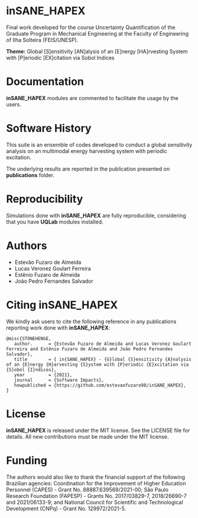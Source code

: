 # inSANE_HAPEX

Final work developed for the course Uncertainty Quantification of the Graduate Program in Mechanical Engineering at the Faculty of Engineering of Ilha Solteira (FEIS/UNESP).

**Theme:** Global [S]ensitivity [AN]alysis of an [E]nergy [HA]rvesting System with [P]eriodic [EX]citation via Sobol Indices

# Documentation
**inSANE_HAPEX** modules are commented to facilitate the usage by the users.

# Software History
This suite is an ensemble of codes developed to conduct a global sensitivity analysis on an multimodal energy harvesting system with periodic excitation.

The underlying results are reported in the publication presented on **publications** folder.

# Reproducibility
Simulations done with **inSANE_HAPEX** are fully reproducible, considering that you have **UQLab** modules installed.

# Authors
- Estevão Fuzaro de Almeida
- Lucas Veronez Goulart Ferreira
- Estênio Fuzaro de Almeida
- João Pedro Fernandes Salvador

# Citing inSANE_HAPEX
We kindly ask users to cite the following reference in any publications reporting work done with **inSANE_HAPEX**:

```
@misc{STONEHENGE,
   author.      = {Estevão Fuzaro de Almeida and Lucas Veronez Goulart Ferreira and Estênio Fuzaro de Almeida and João Pedro Fernandes Salvador},
   title        = { in{SANE_HAPEX} - {G}lobal {S}ensitivity {A}nalysis of an {E}nergy {H}arvesting {S}ystem with {P}eriodic {E}xcitation via {S}obol {I}ndices},
   year         = {2021},
   journal      = {Software Impacts},
   howpublished = {https://github.com/estevaofuzaro98/inSANE_HAPEX},
}
```

# License
**inSANE_HAPEX** is released under the MIT license. See the LICENSE file for details. All new contributions must be made under the MIT license.

# Funding
The authors would also like to thank the financial support of the following Brazilian agencies: Coordination for the Improvement of Higher Education Personnel (CAPES) - Grant No. 88887.639569/2021-00; São Paulo Research Foundation (FAPESP) - Grants No. 2017/03829-7, 2018/26690-7 and 2021/06133-9; and National Council for Scientific and Technological Development (CNPq) - Grant No. 129972/2021-5.
          
